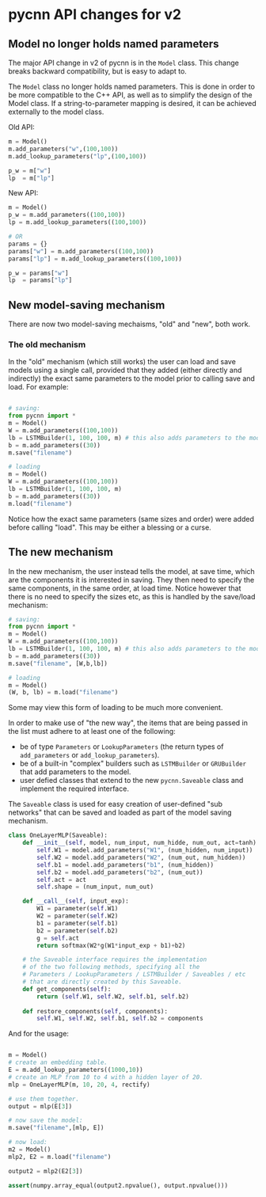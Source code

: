 # pycnn API changes for v2

## Model no longer holds named parameters

The major API change in v2 of pycnn is in the `Model` class.
This change breaks backward compatibility, but is easy to adapt to.

The `Model` class no longer holds named parameters. This is done in order
to be more compatible to the C++ API, as well as to simplify the design of
the Model class. If a string-to-parameter mapping is desired, it can be achieved
externally to the model class.

Old API:
```python
m = Model()
m.add_parameters("w",(100,100))
m.add_lookup_parameters("lp",(100,100))

p_w = m["w"]
lp  = m["lp"]
```

New API:
```python
m = Model()
p_w = m.add_parameters((100,100))
lp = m.add_lookup_parameters((100,100))

# OR
params = {}
params["w"] = m.add_parameters((100,100))
params["lp"] = m.add_lookup_parameters((100,100))

p_w = params["w"]
lp  = params["lp"]
```


## New model-saving mechanism

There are now two model-saving mechaisms, "old" and "new", both work.

### The old mechanism

In the "old" mechanism (which still works) the user can load and save models using
a single call, provided that they added (either directly and indirectly) the exact same parameters
to the model prior to calling save and load.
For example:

```python

# saving:
from pycnn import *
m = Model()
W = m.add_parameters((100,100))
lb = LSTMBuilder(1, 100, 100, m) # this also adds parameters to the model
b = m.add_parameters((30))
m.save("filename")

# loading
m = Model()
W = m.add_parameters((100,100))
lb = LSTMBuilder(1, 100, 100, m) 
b = m.add_parameters((30))
m.load("filename")
```

Notice how the exact same parameters (same sizes and order) were added before calling "load".
This may be either a blessing or a curse.

## The new mechanism

In the new mechanism, the user instead tells the model, at save time, which are the components it is
interested in saving. They then need to specify the same components, in the same order, at load time.
Notice however that there is no need to specify the sizes etc, as this is handled by the save/load mechanism:

```python
# saving:
from pycnn import *
m = Model()
W = m.add_parameters((100,100))
lb = LSTMBuilder(1, 100, 100, m) # this also adds parameters to the model
b = m.add_parameters((30))
m.save("filename", [W,b,lb])

# loading
m = Model()
(W, b, lb) = m.load("filename")
```

Some may view this form of loading to be much more convenient.

In order to make use of "the new way", the items that are being passed in the list must adhere to at least one of the following:

* be of type `Parameters` or `LookupParameters` (the return types of `add_parameters` or `add_lookup_parameters`).
* be of a built-in "complex" builders such as `LSTMBuilder` or `GRUBuilder` that add parameters to the model.
* user defied classes that extend to the new `pycnn.Saveable` class and implement the required interface.


The `Saveable` class is used for easy creation of user-defined "sub networks" that can be saved and loaded as part of the model saving mechanism.

```python
class OneLayerMLP(Saveable):
    def __init__(self, model, num_input, num_hidde, num_out, act=tanh):
        self.W1 = model.add_parameters("W1", (num_hidden, num_input))
        self.W2 = model.add_parameters("W2", (num_out, num_hidden))
        self.b1 = model.add_parameters("b1", (num_hidden))
        self.b2 = model.add_parameters("b2", (num_out))
        self.act = act
        self.shape = (num_input, num_out)

    def __call__(self, input_exp):
        W1 = parameter(self.W1)
        W2 = parameter(self.W2)
        b1 = parameter(self.b1)
        b2 = parameter(self.b2)
        g = self.act
        return softmax(W2*g(W1*input_exp + b1)+b2)

    # the Saveable interface requires the implementation
    # of the two following methods, specifying all the 
    # Parameters / LookupParameters / LSTMBuilder / Saveables / etc 
    # that are directly created by this Saveable.
    def get_components(self):
        return (self.W1, self.W2, self.b1, self.b2)
            
    def restore_components(self, components):
        self.W1, self.W2, self.b1, self.b2 = components

```

And for the usage:
```python

m = Model()
# create an embedding table.
E = m.add_lookup_parameters((1000,10))
# create an MLP from 10 to 4 with a hidden layer of 20.
mlp = OneLayerMLP(m, 10, 20, 4, rectify)

# use them together.
output = mlp(E[3])

# now save the model:
m.save("filename",[mlp, E])

# now load:
m2 = Model()
mlp2, E2 = m.load("filename")

output2 = mlp2(E2[3])

assert(numpy.array_equal(output2.npvalue(), output.npvalue()))
```

